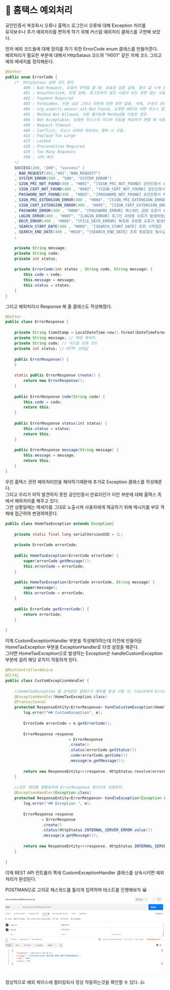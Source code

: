 # :loudspeaker: 홈택스 예외처리
공인인증서 복호화시 오류나 홈택스 로그인시 오류에 대해 Exception 처리를  
유지보수나 추가 예외처리를 편하게 하기 위해 커스텀 예외처리 클래스를 구현해 보았다.  

먼저 예외 코드들에 대해 정의를 하기 위한 ErrorCode enum 클래스를 만들어준다.   
예외처리가 필요한 부분에 대해서 HttpSataus 코드와 "H001" 같은 자체 코드 그리고 예외 메세지를 정의해둔다.   

``` java
@Getter
public enum ErrorCode {
    /*  HttpSataus 상태 코드 정리
        400 : Bad Request, 요청이 부적절 할 때, 유효성 검증 실패, 필수 값 누락 등.
        401 : Unauthorized, 인증 실패, 로그인하지 않은 사용자 또는 권한 없는 사용자 처리
        402 : Payment Required
        403 : Forbidden, 인증 성공 그러나 자원에 대한 권한 없음. 삭제, 수정시 권한 없음.
        404 : org.aspectj.weaver.ast.Not Found, 요청한 URI에 대한 리소스 없을 때 사용.
        405 : Method Not Allowed, 사용 불가능한 Method를 이용한 경우.
        406 : Not Acceptable, 요청된 리소스의 미디어 타입을 제공하지 못할 때 사용.
        408 : Request Timeout
        409 : Conflict, 리소스 상태에 위반되는 행위 시 사용.
        413 : Payload Too Large
        423 : Locked
        428 : Precondition Required
        429 : Too Many Requests
        500 : 서버 에러
    */
    SUCCESS(200, "200", "success" )
    , BAD_REQUEST(401,"401","BAD_REQUEST")
    , SYSTEM_ERROR(500 , "500", "SYSTEM_ERROR")
    , SIGN_PRI_NOT_FOUND(400 , "H001", "[SIGN_PRI_NOT_FOUND] 공인인증서 signPri.key 파일은 필수입니다.")
    , SIGN_CERT_NOT_FOUND(400 , "H002", "[SIGN_CERT_NOT_FOUND] 공인인증서 signCert.key 파일은 필수입니다.")
    , PASSWORD_NOT_FOUND(400 , "H003", "[PASSWORD_NOT_FOUND] 공인인증서 패스워드는 필수입니다.")
    , SIGN_PRI_EXTENSION_ERROR(400 , "H004", "[SIGN_PRI_EXTENSION_ERROR] 공인인증서 signPir 파일의 확장자가 잘못되었습니다.")
    , SIGN_CERT_EXTENSION_ERROR(400 , "H005", "[SIGN_CERT_EXTENSION_ERROR] 공인인증서 signCert 파일의 확장자가 잘못되었습니다..")
    , PASSWORD_ERROR(400 , "H006", "[PASSWORD_ERROR] 패스워드 검증 오류가 발생하였습니다.")
    , LOGIN_ERROR(400 , "H007", "[LOGIN_ERROR] 로그인 과정중 오류가 발생하였습니다.")
    , DECR_ERROR(400 , "H008", "[FILE_DECR_ERROR] 복호화 과정중 오류가 발생하였습니다.")
    , SEARCH_START_DATE(400 , "H009", "[SEARCH_START_DATE] 조회 시작일은 필수값입니다.")
    , SEARCH_END_DATE(400 , "H010", "[SEARCH_END_DATE] 조회 종료일은 필수값입니다.")
    ;

    private String message;
    private String code;
    private int status;

    private ErrorCode(int states , String code, String message) {
        this.code = code;
        this.message = message;
        this.status = states;
    }
}
```

그리고 예외처리시 Response 해 줄 클래스도 작성해줬다.

``` java
@Getter
public class ErrorResponse {

    private String timeStamp = LocalDateTime.now().format(DateTimeFormatter.ofPattern("yyyy-MM-dd HH:mm:ss"));
    private String message; // 예외 메세지
    private String code; // 커스텀 오류 코드
    private int status; // HTTP 상태값

    public ErrorResponse() {
    }

    static public ErrorResponse create() {
        return new ErrorResponse();
    }

    public ErrorResponse code(String code) {
        this.code = code;
        return this;
    }

    public ErrorResponse status(int status) {
        this.status = status;
        return this;
    }

    public ErrorResponse message(String message) {
        this.message = message;
        return this;
    }
}
```

우린 홈택스 관련 예외처리만을 해야하기때문에 추가로 Exception 클래스를 작성해준다.   
그리고 우리가 아직 발견하지 못한 공인인증서 만료라던가 이런 부분에 대해 홈택스 측에서 예외처리를 해주고 있다.   
그런 상황일때는 메세지를 그대로 노출시켜 사용자에게 제공하기 위해 메시지를 부모 객체에 접근하여 변경하여준다.   

``` java
public class HomeTaxException extends Exception{

    private static final long serialVersionUID = 1L;

    private ErrorCode errorCode;

    public HomeTaxException(ErrorCode errorCode) {
        super(errorCode.getMessage());
        this.errorCode = errorCode;
    }

    public HomeTaxException(ErrorCode errorCode, String message) {
        super(message);
        this.errorCode = errorCode;
    }

    public ErrorCode getErrorCode() {
        return errorCode;
    }

}
```

이제 CustomExceptionHandler 부분을 작성해야하는데 이전에 만들어둔 HomeTaxException 부분을 ExceptionHandler로 타겟 설정을 해준다.   
그러면 HomeTaxException으로 발생하는 Exception은 handleCustomException 부분에 걸려 해당 로직이 작동하게 된다.

``` java
@RestControllerAdvice
@Slf4j
public class CustomExceptionHandler {

    //HomeTaxException 을 상속받은 클래스가 예외를 발생 시킬 시, Catch하여 ErrorResponse를 반환한다.
    @ExceptionHandler(HomeTaxException.class)
    @Transactional
    protected ResponseEntity<ErrorResponse> handleCustomException(HomeTaxException e) {
        log.error("## CustomException", e);

        ErrorCode errorCode = e.getErrorCode();

        ErrorResponse response
                            = ErrorResponse
                            .create()
                            .status(errorCode.getStatus())
                            .code(errorCode.getCode())
                            .message(e.getMessage());

        return new ResponseEntity<>(response, HttpStatus.resolve(errorCode.getStatus()));
    }

    //모든 예외를 핸들링하여 ErrorResponse 형식으로 반환한다.
    @ExceptionHandler(Exception.class)
    protected ResponseEntity<ErrorResponse> handleException(Exception e) {
        log.error("## Exception ", e);

        ErrorResponse response
                = ErrorResponse
                .create()
                .status(HttpStatus.INTERNAL_SERVER_ERROR.value())
                .message(e.getMessage());

        return new ResponseEntity<>(response, HttpStatus.INTERNAL_SERVER_ERROR);
    }

}
```

이제 REST API 컨트롤러 쪽에 CustomExceptionHandler 클래스를 상속시키면 예외처리가 완성된다.   

POSTMAN으로 고의로 패스워드를 틀리게 입력하여 테스트를 진행해보자 :grinning:

![img.png](../imges/img_9.png)

정상적으로 예외 케이스에 필터링되서 정상 작동하는것을 확인할 수 있다. :thumbsup:
